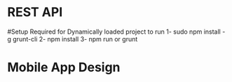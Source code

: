 # REST API 

#Setup Required for Dynamically loaded project to run
1- sudo npm install -g grunt-cli
2- npm install
3- npm run or grunt
# Mobile App Design
